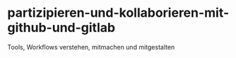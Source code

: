 # partizipieren-und-kollaborieren-mit-github-und-gitlab
Tools, Workflows verstehen, mitmachen und mitgestalten
